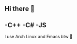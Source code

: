 ## Hi there 👋

<!--
**Helland369/Helland369** is a ✨ _special_ ✨ repository because its `README.md` (this file) appears on your GitHub profile.

Here are some ideas to get you started: -->

-C++
-C#
-JS
---------------------------------
I use Arch Linux and Emacs btw 🐧
